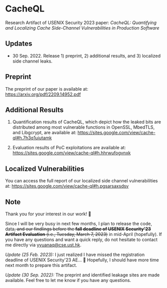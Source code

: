 # CacheQL
Research Artifact of USENIX Security 2023 paper: *CacheQL: Quantifying and Localizing Cache Side-Channel Vulnerabilities in Production Software*

## Updates

- 30 Sep. 2022. Release 1) preprint, 2) additional results, and 3) localized side channel leaks.

## Preprint

The preprint of our paper is available at: https://arxiv.org/pdf/2209.14952.pdf

## Additional Results

1. Quantification results of CacheQL, which depict how the leaked bits are distributed among most vulnerable functions in
OpenSSL, MbedTLS, and Libgcrypt, are available at: https://sites.google.com/view/cache-ql#h.7h3q1uiutamk

2. Evaluation results of PoC exploitations are available at: https://sites.google.com/view/cache-ql#h.hhrwufogvnxk

## Localized Vulnerabilities

You can access the full report of our localized side channel vulnerabilities at: https://sites.google.com/view/cache-ql#h.pgsarsaxsdsv

## Note

Thank you for your interest in our work! 😬

Since I will be very busy in next few months, I plan to release the code, data<s>, and our findlings before the **fall deadline of USENIX Security'23 Artifact Evaluation** (i.e., Tuesday, March 7, 2023)</s> in mid-April (hopefully). If you have any questions and want a quick reply, do not hesitate to contact me directly via yyuanaq@cse.ust.hk.

*Update (25 Feb. 2023):* I just realized I have missed the registration deadline of USENIX Security'23 AE... 🫠 Hopefully, I should have more time next month to prepare this artifact.

*Update (30 Sep. 2022):* The preprint and identified leakage sites are made available. Feel free to let me know if you have any questions.
